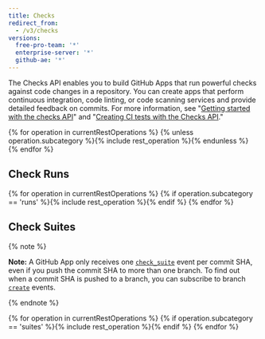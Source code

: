 ```yaml
---
title: Checks
redirect_from:
  - /v3/checks
versions:
  free-pro-team: '*'
  enterprise-server: '*'
  github-ae: '*'
---
```


The Checks API enables you to build GitHub Apps that run powerful checks against code changes in a repository. You can create apps that perform continuous integration, code linting, or code scanning services and provide detailed feedback on commits. For more information, see "[Getting started with the checks API](/rest/guides/getting-started-with-the-checks-api)" and "[Creating CI tests with the Checks API](/apps/quickstart-guides/creating-ci-tests-with-the-checks-api/)."

{% for operation in currentRestOperations %}
  {% unless operation.subcategory %}{% include rest_operation %}{% endunless %}
{% endfor %}

## Check Runs

{% for operation in currentRestOperations %}
  {% if operation.subcategory == 'runs' %}{% include rest_operation %}{% endif %}
{% endfor %}

## Check Suites

{% note %}

  **Note:** A GitHub App only receives one [`check_suite`](/webhooks/event-payloads/#check_suite) event per commit SHA, even if you push the commit SHA to more than one branch. To find out when a commit SHA is pushed to a branch, you can subscribe to branch [`create`](/webhooks/event-payloads/#create) events.

{% endnote %}

{% for operation in currentRestOperations %}
  {% if operation.subcategory == 'suites' %}{% include rest_operation %}{% endif %}
{% endfor %}
